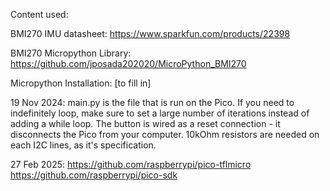 Content used:

BMI270 IMU datasheet: https://www.sparkfun.com/products/22398

BMI270 Micropython Library: https://github.com/jposada202020/MicroPython_BMI270

Micropython Installation: [to fill in]

19 Nov 2024: 
main.py is the file that is run on the Pico. If you need to indefinitely loop, make sure to set a large number of iterations instead of adding a while loop. The button is wired as a reset connection - it disconnects the Pico from your computer. 10kOhm resistors are needed on each I2C lines, as it's specification. 

27 Feb 2025: 
https://github.com/raspberrypi/pico-tflmicro
https://github.com/raspberrypi/pico-sdk
